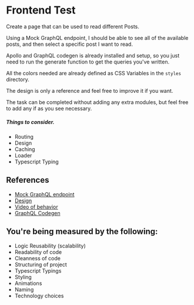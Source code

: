 # Frontend Test

Create a page that can be used to read different Posts.

Using a Mock GraphQL endpoint, I should be able to see all of the available posts, and then select a specific post I want to read.

Apollo and GraphQL codegen is already installed and setup, so you just need to run the generate function to get the queries you've written.

All the colors needed are already defined as CSS Variables in the `styles` directory.

The design is only a reference and feel free to improve it if you want.

The task can be completed without adding any extra modules, but feel free to add any if as you see necessary.

##### Things to consider.
- Routing
- Design
- Caching
- Loader
- Typescript Typing

## References

- [Mock GraphQL endpoint](https://graphqlzero.almansi.me/api)
- [Design](https://gofile.io/d/Q6gC9p)
- [Video of behavior](https://gofile.io/d/PfMiD5)
- [GraphQL Codegen](https://github.com/dotansimha/graphql-code-generator)

## You're being measured by the following:
- Logic Reusability (scalability)
- Readability of code
- Cleanness of code
- Structuring of project
- Typescript Typings
- Styling
- Animations
- Naming
- Technology choices
